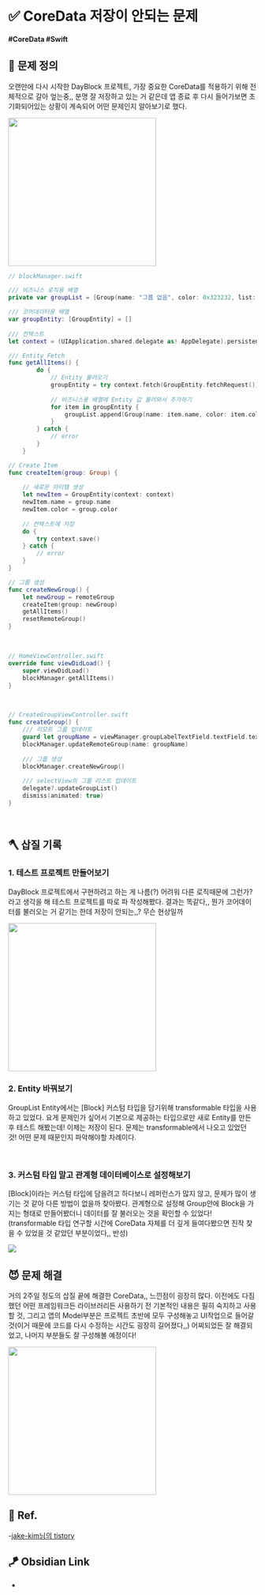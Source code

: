 # ✅ CoreData 저장이 안되는 문제

#### #CoreData #Swift 

## 🤔 문제 정의

오랜만에 다시 시작한 DayBlock 프로젝트, 가장 중요한 CoreData를 적용하기 위해 전체적으로 갈아 엎는중,, 분명 잘 저장하고 있는 거 같은데 앱 종료 후 다시 들어가보면 초기화되어있는 상황이 계속되어 어떤 문제인지 알아보기로 했다.

<img width="300" src="https://github.com/thinkySide/DayBlock/assets/113565086/9eb6861e-2a2d-40e7-adf9-cc35847788fa">

~~~swift
// blockManager.swift

/// 비즈니스 로직용 배열
private var groupList = [Group(name: "그룹 없음", color: 0x323232, list: [])]

/// 코어데이터용 배열
var groupEntity: [GroupEntity] = []
    
/// 컨텍스트
let context = (UIApplication.shared.delegate as! AppDelegate).persistentContainer.viewContext

/// Entity Fetch
func getAllItems() {
        do {
            // Entity 불러오기
            groupEntity = try context.fetch(GroupEntity.fetchRequest())
                
            // 비즈니스용 배열에 Entity 값 불러와서 추가하기
            for item in groupEntity {
                groupList.append(Group(name: item.name, color: item.color, list: []))
            }
        } catch {
            // error
        }
    }

// Create Item
func createItem(group: Group) {
        
    // 새로운 아이템 생성
    let newItem = GroupEntity(context: context)
    newItem.name = group.name
    newItem.color = group.color
        
    // 컨텍스트에 저장
    do {
        try context.save()
    } catch {
        // error
    }
}

// 그룹 생성
func createNewGroup() {
    let newGroup = remoteGroup
    createItem(group: newGroup)
    getAllItems()
    resetRemoteGroup()
}
~~~

<br>

~~~swift
// HomeViewController.swift
override func viewDidLoad() {
    super.viewDidLoad()
    blockManager.getAllItems()
}
~~~

<br>

~~~swift
// CreateGroupViewController.swift
func createGroup() {
    /// 리모트 그룹 업데이트
    guard let groupName = viewManager.groupLabelTextField.textField.text else { return }
    blockManager.updateRemoteGroup(name: groupName)
        
    /// 그룹 생성
    blockManager.createNewGroup()
        
    /// selectView의 그룹 리스트 업데이트
    delegate?.updateGroupList()
    dismiss(animated: true)
}
~~~

<br>

## 🪓 삽질 기록

### 1. 테스트 프로젝트 만들어보기
DayBlock 프로젝트에서 구현하려고 하는 게 나름(?) 어려워 다른 로직때문에 그런가? 라고 생각을 해 테스트 프로젝트를 따로 파 작성해봤다. 결과는 똑같다,, 뭔가 코어데이터를 불러오는 거 같기는 한데 저장이 안되는,,? 무슨 현상일까

<img width="300" src="https://github.com/thinkySide/DayBlock/assets/113565086/698a0869-801c-4066-a44a-ea667f169409">

<br>

### 2. Entity 바꿔보기
GroupList Entity에서는 [Block] 커스텀 타입을 담기위해 transformable 타입을 사용하고 있었다. 요게 문제인가 싶어서 기본으로 제공하는 타입으로만 새로 Entity를 만든 후 테스트 해봤는데! 이제는 저장이 된다. 문제는 transformable에서 나오고 있었던 것! 어떤 문제 때문인지 파악해야할 차례이다.

<br>

### 3. 커스텀 타입 말고 관계형 데이터베이스로 설정해보기
[Block]이라는 커스텀 타입에 담을려고 하다보니 레퍼런스가 많지 않고, 문제가 많이 생기는 것 같아 다른 방법이 없을까 찾아봤다. 관계형으로 설정해 Group안에 Block을 가지는 형태로 만들어봤더니 데이터를 잘 불러오는 것을 확인할 수 있었다! (transformable 타입 연구할 시간에 CoreData 자체를 더 깊게 들여다봤으면 진작 찾을 수 있었을 것 같았던 부분이었다,, 반성)

<img src="https://github.com/thinkySide/DayBlock/assets/113565086/4b1fa33f-a3e3-427e-8dcd-f0e950ee7470">

<br>

## 😈 문제 해결

거의 2주일 정도의 삽질 끝에 해결한 CoreData,, 느낀점이 굉장히 많다. 이전에도 다짐했던 어떤 프레임워크든 라이브러리든 사용하기 전 기본적인 내용은 필히 숙지하고 사용할 것, 그리고 앱의 Model부분은 프로젝트 초반에 모두 구성해놓고 UI작업으로 들어갈 것(이거 때문에 코드를 다시 수정하는 시간도 굉장히 길어졌다,,) 어찌되었든 잘 해결되었고, 나머지 부분들도 잘 구성해볼 예정이다!

<img width="300" src="https://github.com/thinkySide/Cheat-Sheet/assets/113565086/9c0c136e-264a-4a95-8a08-8dcaaf72bda5">

<br>

## 💌 Ref.

-[jake-kim님의 tistory](https://ios-development.tistory.com/93)


## 🪁 Obsidian Link
- 
